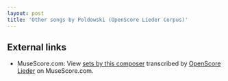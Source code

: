 ```yaml
---
layout: post
title: 'Other songs by Poldowski (OpenScore Lieder Corpus)'
---
```


## External links

- MuseScore.com: View [sets by this composer] transcribed by [OpenScore Lieder] on MuseScore.com.

[sets by this composer]: https://musescore.com/openscore-lieder-corpus/sets/5107694
[OpenScore Lieder]: https://musescore.com/openscore-lieder-corpus

